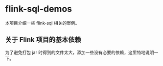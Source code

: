 # flink-sql-demos

本项目介绍一些 flink-sql 相关的案例。

## 关于 Flink 项目的基本依赖

为了避免打包 jar 时得到的文件太大，添加一些没有必要的依赖，这里特地说明一下。

